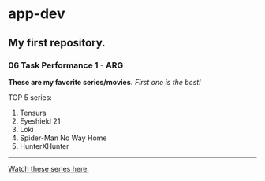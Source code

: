 # app-dev
## My first repository.
### 06 Task Performance 1 - ARG

**These are my favorite series/movies.**
*First one is the best!*

TOP 5 series:
1. Tensura
2. Eyeshield 21
3. Loki
4. Spider-Man No Way Home
5. HunterXHunter

---

[Watch these series here.](https://myflixer.to/home)
